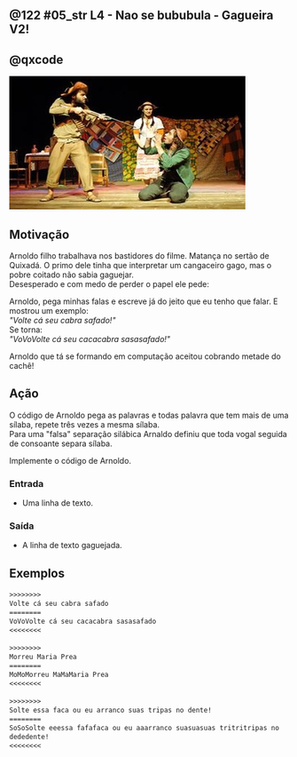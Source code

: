 ## @122 #05_str L4 - Nao se bububula - Gagueira V2!
## @qxcode

![](__capa.jpg)

## Motivação

Arnoldo filho trabalhava nos bastidores do filme. Matança no sertão de Quixadá. O primo dele tinha que interpretar um cangaceiro gago, mas o pobre coitado não sabia gaguejar.  
Desesperado e com medo de perder o papel ele pede:

Arnoldo, pega minhas falas e escreve já do jeito que eu tenho que falar. E mostrou um exemplo:  
_"Volte cá seu cabra safado!"_  
Se torna:  
_"VoVoVolte cá seu cacacabra sasasafado!"_

Arnoldo que tá se formando em computação aceitou cobrando metade do cachê!

## Ação

O código de Arnoldo pega as palavras e todas palavra que tem mais de uma sílaba, repete três vezes a mesma sílaba.  
Para uma "falsa" separação silábica Arnaldo definiu que toda vogal seguida de consoante separa sílaba.

Implemente o código de Arnoldo.

### Entrada

- Uma linha de texto.

### Saída

- A linha de texto gaguejada.

## Exemplos

```
>>>>>>>>
Volte cá seu cabra safado
========
VoVoVolte cá seu cacacabra sasasafado
<<<<<<<<
  
>>>>>>>>
Morreu Maria Prea
========
MoMoMorreu MaMaMaria Prea
<<<<<<<<

>>>>>>>>
Solte essa faca ou eu arranco suas tripas no dente!
========
SoSoSolte eeessa fafafaca ou eu aaarranco suasuasuas tritritripas no dededente!
<<<<<<<<
```

#

<!---
>>>>>>>> 01
Solte essa faca ou eu arranco suas tripas no dente
========
SoSoSolte eeessa fafafaca ou eu aaarranco suasuasuas tritritripas no dededente
<<<<<<<<

>>>>>>>> 02
Nao se bula ou eu te mato
========
Nao se bububula ou eu te mamamato
<<<<<<<<
--->
